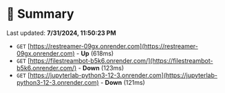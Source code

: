 # 📖 Summary
Last updated: **7/31/2024, 11:50:23 PM**

- `GET` [https://restreamer-09gx.onrender.com](https://restreamer-09gx.onrender.com) - **Up** (618ms)
- `GET` [https://filestreambot-b5k6.onrender.com/](https://filestreambot-b5k6.onrender.com/) - **Down** (123ms)
- `GET` [https://jupyterlab-python3-12-3.onrender.com](https://jupyterlab-python3-12-3.onrender.com) - **Down** (121ms)
